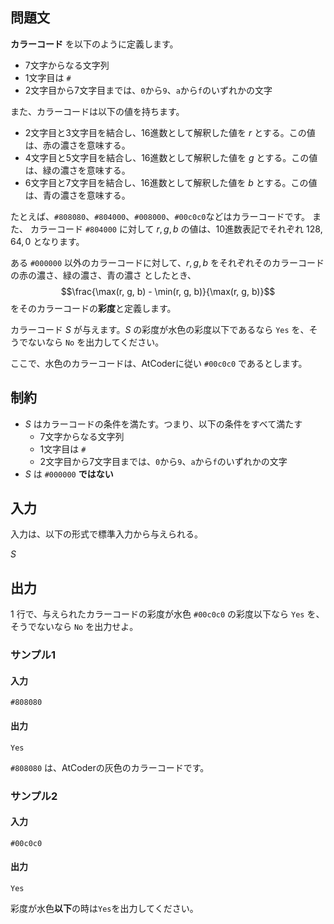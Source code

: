 ## 問題文

**カラーコード** を以下のように定義します。
- $7$文字からなる文字列
- $1$文字目は `#`
- $2$文字目から$7$文字目までは、`0`から`9`、`a`から`f`のいずれかの文字

また、カラーコードは以下の値を持ちます。
- $2$文字目と$3$文字目を結合し、16進数として解釈した値を $r$ とする。この値は、赤の濃さを意味する。
- $4$文字目と$5$文字目を結合し、16進数として解釈した値を $g$ とする。この値は、緑の濃さを意味する。
- $6$文字目と$7$文字目を結合し、16進数として解釈した値を $b$ とする。この値は、青の濃さを意味する。


たとえば、`#808080`、`#804000`、`#008000`、`#00c0c0`などはカラーコードです。
また、 カラーコード `#804000` に対して $r, g, b$ の値は、10進数表記でそれぞれ $128, 64, 0$ となります。

ある `#000000` 以外のカラーコードに対して、$r, g, b$ をそれぞれそのカラーコードの赤の濃さ、緑の濃さ、青の濃さ としたとき、
$$\frac{\max(r, g, b) - \min(r, g, b)}{\max(r, g, b)}$$ をそのカラーコードの**彩度**と定義します。

カラーコード $S$ が与えます。$S$ の彩度が水色の彩度以下であるなら `Yes` を、そうでないなら `No` を出力してください。

ここで、水色のカラーコードは、AtCoderに従い `#00c0c0` であるとします。

## 制約
- $S$ はカラーコードの条件を満たす。つまり、以下の条件をすべて満たす
    - $7$文字からなる文字列
    - $1$文字目は `#`
    - $2$文字目から$7$文字目までは、`0`から`9`、`a`から`f`のいずれかの文字
- $S$ は `#000000` **ではない**


## 入力

入力は、以下の形式で標準入力から与えられる。

<div class="code-math">

$S$
</div>

## 出力
$1$ 行で、与えられたカラーコードの彩度が水色 `#00c0c0` の彩度以下なら `Yes` を、そうでないなら `No` を出力せよ。


### サンプル1
#### 入力
```
#808080
```
#### 出力
```
Yes
```

`#808080` は、AtCoderの灰色のカラーコードです。

### サンプル2
#### 入力
```
#00c0c0
```

#### 出力
```
Yes
```

彩度が水色**以下**の時は`Yes`を出力してください。
